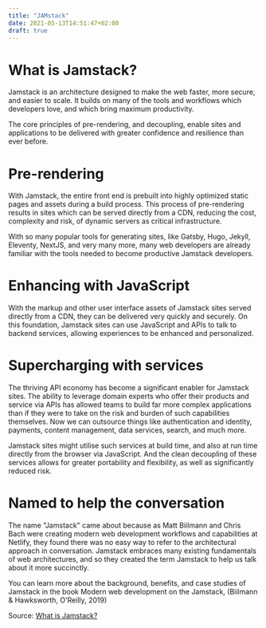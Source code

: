 ```yaml
---
title: "JAMstack"
date: 2021-05-13T14:51:47+02:00
draft: true
---
```


# What is Jamstack?
Jamstack is an architecture designed to make the web faster, more secure, and easier to scale. It builds on many of the tools and workflows which developers love, and which bring maximum productivity.

The core principles of pre-rendering, and decoupling, enable sites and applications to be delivered with greater confidence and resilience than ever before.

# Pre-rendering
With Jamstack, the entire front end is prebuilt into highly optimized static pages and assets during a build process. This process of pre-rendering results in sites which can be served directly from a CDN, reducing the cost, complexity and risk, of dynamic servers as critical infrastructure.

With so many popular tools for generating sites, like Gatsby, Hugo, Jekyll, Eleventy, NextJS, and very many more, many web developers are already familiar with the tools needed to become productive Jamstack developers.

# Enhancing with JavaScript
With the markup and other user interface assets of Jamstack sites served directly from a CDN, they can be delivered very quickly and securely. On this foundation, Jamstack sites can use JavaScript and APIs to talk to backend services, allowing experiences to be enhanced and personalized.

# Supercharging with services
The thriving API economy has become a significant enabler for Jamstack sites. The ability to leverage domain experts who offer their products and service via APIs has allowed teams to build far more complex applications than if they were to take on the risk and burden of such capabilities themselves. Now we can outsource things like authentication and identity, payments, content management, data services, search, and much more.

Jamstack sites might utilise such services at build time, and also at run time directly from the browser via JavaScript. And the clean decoupling of these services allows for greater portability and flexibility, as well as significantly reduced risk.

# Named to help the conversation
The name "Jamstack" came about because as Matt Biilmann and Chris Bach were creating modern web development workflows and capabilities at Netlify, they found there was no easy way to refer to the architectural approach in conversation. Jamstack embraces many existing fundamentals of web architectures, and so they created the term Jamstack to help us talk about it more succinctly.

You can learn more about the background, benefits, and case studies of Jamstack in the book Modern web development on the Jamstack, (Biilmann & Hawksworth, O'Reilly, 2019)


Source: [What is Jamstack?](https://jamstack.org/what-is-jamstack/)